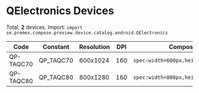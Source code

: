 # QElectronics Devices

Total: **2** devices. Import: `import se.premex.compose.preview.device.catalog.android.QElectronics`

| Code | Constant | Resolution | DPI | Compose Spec | Preview Usage |
|------|----------|------------|-----|-------------|---------------|
| QP-TAQC70 | QP_TAQC70 | 600x1024 | 160 | `spec:width=600px,height=1024px,dpi=160` | `@Preview(device = QElectronics.QP_TAQC70)` |
| QP-TAQC80 | QP_TAQC80 | 800x1280 | 160 | `spec:width=800px,height=1280px,dpi=160` | `@Preview(device = QElectronics.QP_TAQC80)` |

<!-- Generated automatically. Do not edit manually. -->
